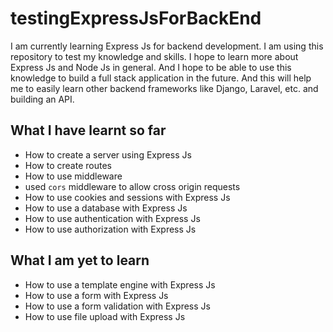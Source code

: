 # testingExpressJsForBackEnd

I am currently learning Express Js for backend development. I am using this repository to test my knowledge and skills. 
I hope to learn more about Express Js and Node Js in general.
And I hope to be able to use this knowledge to build a full stack application in the future.
And this will help me to easily learn other backend frameworks like Django, Laravel, etc. and building an API. 

## What I have learnt so far
- How to create a server using Express Js
- How to create routes
- How to use middleware
- used `cors` middleware to allow cross origin requests
- How to use cookies and sessions with Express Js
- How to use a database with Express Js
- How to use authentication with Express Js
- How to use authorization with Express Js

## What I am yet to learn
- How to use a template engine with Express Js
- How to use a form with Express Js
- How to use a form validation with Express Js
- How to use file upload with Express Js




